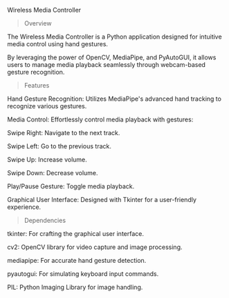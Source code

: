  Wireless Media Controller

>Overview

The Wireless Media Controller is a Python application designed for intuitive media control using hand gestures.

By leveraging the power of OpenCV, MediaPipe, and PyAutoGUI, it allows users to manage media playback seamlessly through webcam-based gesture recognition.

>Features

Hand Gesture Recognition: Utilizes MediaPipe's advanced hand tracking to recognize various gestures.

Media Control: Effortlessly control media playback with gestures:

Swipe Right: Navigate to the next track.

Swipe Left: Go to the previous track.

Swipe Up: Increase volume.

Swipe Down: Decrease volume.

Play/Pause Gesture: Toggle media playback.

Graphical User Interface: Designed with Tkinter for a user-friendly experience.

>Dependencies

tkinter: For crafting the graphical user interface.

cv2: OpenCV library for video capture and image processing.

mediapipe: For accurate hand gesture detection.

pyautogui: For simulating keyboard input commands.

PIL: Python Imaging Library for image handling.
